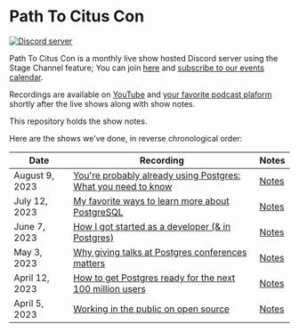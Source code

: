 # Path To Citus Con 

[![Discord server](https://img.shields.io/discord/1042492311080288306)](https://aka.ms/open-source-discord) 


Path To Citus Con is a monthly live show hosted Discord server using the Stage Channel feature; You can join [here](https://aka.ms/open-source-discord) and [subscribe to our events calendar](https://aka.ms/PathToCitusCon-cal). 

Recordings are available on [YouTube](http://aka.ms/PathToCitusCon-playlist) and [your favorite podcast plaform](https://pathtocituscon.transistor.fm/subscribe) shortly after the live shows along with show notes. 

This repository holds the show notes.  
  
Here are the shows we've done, in reverse chronological order:
  
| Date | Recording | Notes | 
| ---- | ---- | ---- | 
| August 9, 2023 | [You're probably already using Postgres: What you need to know](https://youtu.be/SCSej6qYbao) | [Notes](https://github.com/citusdata/PathToCitusCon/blob/main/2023-08-09.md) | 
| July 12, 2023 | [My favorite ways to learn more about PostgreSQL](https://youtu.be/YHWyMbvB0ug) | [Notes](https://github.com/citusdata/PathToCitusCon/blob/main/2023-07-12.md) | 
| June 7, 2023 | [How I got started as a developer (& in Postgres)](https://youtu.be/72OdrpZXjEg) | [Notes](https://github.com/citusdata/PathToCitusCon/blob/main/2023-06-07.md) | 
| May 3, 2023 | [Why giving talks at Postgres conferences matters](https://youtu.be/RIvG_2ErRlU) | [Notes](https://github.com/citusdata/PathToCitusCon/blob/main/2023-05-03.md) | 
| April 12, 2023 | [How to get Postgres ready for the next 100 million users](https://youtu.be/dPp-seRKmgY) | [Notes](https://github.com/citusdata/PathToCitusCon/blob/main/2023-04-12.md) | 
| April 5, 2023 | [Working in the public on open source](https://youtu.be/Rnz3uJw1DNo) | [Notes](https://github.com/citusdata/PathToCitusCon/blob/main/2023-04-05.md) | 
